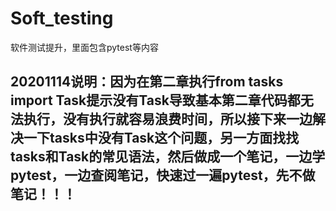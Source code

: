 # Soft_testing
软件测试提升，里面包含pytest等内容

## 20201114说明：因为在第二章执行from tasks import Task提示没有Task导致基本第二章代码都无法执行，没有执行就容易浪费时间，所以接下来一边解决一下tasks中没有Task这个问题，另一方面找找tasks和Task的常见语法，然后做成一个笔记，一边学pytest，一边查阅笔记，快速过一遍pytest，先不做笔记！！！



